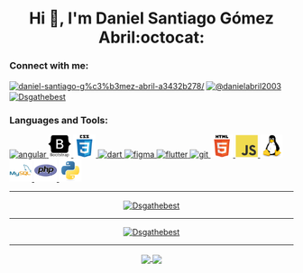 <h1 align="center">Hi 👋, I'm Daniel Santiago Gómez Abril:octocat:</h1> 
<h3 align="left">Connect with me:</h3> <p align="left"> <a href="https://linkedin.com/in/daniel-santiago-g%c3%b3mez-abril-a3432b278/" target="blank"><img align="center" src="https://raw.githubusercontent.com/rahuldkjain/github-profile-readme-generator/master/src/images/icons/Social/linked-in-alt.svg" alt="daniel-santiago-g%c3%b3mez-abril-a3432b278/" height="30" width="40" /></a> <a href="https://www.youtube.com/@DanielAbril2003/featured" target="blank"><img align="center" src="https://raw.githubusercontent.com/rahuldkjain/github-profile-readme-generator/master/src/images/icons/Social/youtube.svg" alt="@danielabril2003" height="30" width="40" /></a> <a href="https://discord.gg/Dsgathebest" target="blank"><img align="center" src="https://raw.githubusercontent.com/rahuldkjain/github-profile-readme-generator/master/src/images/icons/Social/discord.svg" alt="Dsgathebest" height="30" width="40" /></a> </p> <h3 align="left">Languages and Tools:</h3> <p align="left"> <a href="https://angular.io" target="_blank" rel="noreferrer"> <img src="https://angular.io/assets/images/logos/angular/angular.svg" alt="angular" width="40" height="40"/> </a> <a href="https://getbootstrap.com" target="_blank" rel="noreferrer"> <img src="https://raw.githubusercontent.com/devicons/devicon/master/icons/bootstrap/bootstrap-plain-wordmark.svg" alt="bootstrap" width="40" height="40"/> </a> <a href="https://www.w3schools.com/css/" target="_blank" rel="noreferrer"> <img src="https://raw.githubusercontent.com/devicons/devicon/master/icons/css3/css3-original-wordmark.svg" alt="css3" width="40" height="40"/> </a> <a href="https://dart.dev" target="_blank" rel="noreferrer"> <img src="https://www.vectorlogo.zone/logos/dartlang/dartlang-icon.svg" alt="dart" width="40" height="40"/> </a> <a href="https://www.figma.com/" target="_blank" rel="noreferrer"> <img src="https://www.vectorlogo.zone/logos/figma/figma-icon.svg" alt="figma" width="40" height="40"/> </a> <a href="https://flutter.dev" target="_blank" rel="noreferrer"> <img src="https://www.vectorlogo.zone/logos/flutterio/flutterio-icon.svg" alt="flutter" width="40" height="40"/> </a> <a href="https://git-scm.com/" target="_blank" rel="noreferrer"> <img src="https://www.vectorlogo.zone/logos/git-scm/git-scm-icon.svg" alt="git" width="40" height="40"/> </a> <a href="https://www.w3.org/html/" target="_blank" rel="noreferrer"> <img src="https://raw.githubusercontent.com/devicons/devicon/master/icons/html5/html5-original-wordmark.svg" alt="html5" width="40" height="40"/> </a> <a href="https://developer.mozilla.org/en-US/docs/Web/JavaScript" target="_blank" rel="noreferrer"> <img src="https://raw.githubusercontent.com/devicons/devicon/master/icons/javascript/javascript-original.svg" alt="javascript" width="40" height="40"/> </a> <a href="https://www.linux.org/" target="_blank" rel="noreferrer"> <img src="https://raw.githubusercontent.com/devicons/devicon/master/icons/linux/linux-original.svg" alt="linux" width="40" height="40"/> </a> <a href="https://www.mysql.com/" target="_blank" rel="noreferrer"> <img src="https://raw.githubusercontent.com/devicons/devicon/master/icons/mysql/mysql-original-wordmark.svg" alt="mysql" width="40" height="40"/> </a> <a href="https://www.php.net" target="_blank" rel="noreferrer"> <img src="https://raw.githubusercontent.com/devicons/devicon/master/icons/php/php-original.svg" alt="php" width="40" height="40"/> </a> <a href="https://www.python.org" target="_blank" rel="noreferrer"> <img src="https://raw.githubusercontent.com/devicons/devicon/master/icons/python/python-original.svg" alt="python" width="40" height="40"/> </a> </p>

<hr>
<div align ="center">
<a href="https://github.com/Dsgathebest/github-readme-stats"><img align="center" src="https://github-readme-stats.vercel.app/api?username=Dsgathebest&show_icons=true&locale=en&theme=holi&rank_icon=github" alt="Dsgathebest" /></a>
<hr>  
<a href="https://github.com/Dsgathebest/github-readme-stats"><img align="center" src="https://github-readme-streak-stats.herokuapp.com/?user=Dsgathebest&theme=holi-theme" alt="Dsgathebest"/> 


<hr>
<a href="https://github.com/Dsgathebest/nafnaf-scraper">
  <img align="center" src="https://github-readme-stats.vercel.app/api/pin/?username=Dsgathebest&repo=nafnaf-scraper&theme=swift" />
</a>
<a href="https://github.com/Dsgathebest/tool-library">
  <img align="center" src="https://github-readme-stats.vercel.app/api/pin/?username=Dsgathebest&repo=tool-library&theme=swift" />
</a>
</div>



